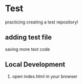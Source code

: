 # Test

practicing creating a test repository!

## adding test file

saving more text code

## Local Development

1. open index.html in your browser
